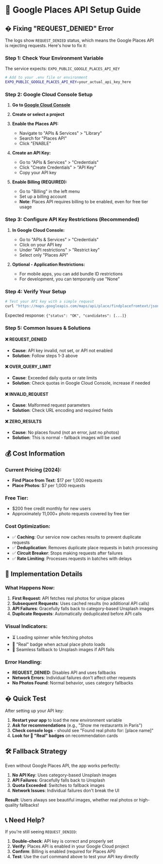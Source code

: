 # 🔧 Google Places API Setup Guide

## � Fixing "REQUEST_DENIED" Error

The logs show `REQUEST_DENIED` status, which means the Google Places API is rejecting requests. Here's how to fix it:

### **Step 1: Check Your Environment Variable**
The service expects: `EXPO_PUBLIC_GOOGLE_PLACES_API_KEY`

```bash
# Add to your .env file or environment
EXPO_PUBLIC_GOOGLE_PLACES_API_KEY=your_actual_api_key_here
```

### **Step 2: Google Cloud Console Setup**

1. **Go to [Google Cloud Console](https://console.cloud.google.com/)**
2. **Create or select a project**
3. **Enable the Places API:**
   - Navigate to "APIs & Services" > "Library"
   - Search for "Places API" 
   - Click "ENABLE"

4. **Create an API Key:**
   - Go to "APIs & Services" > "Credentials"
   - Click "Create Credentials" > "API Key"
   - Copy your API key

5. **Enable Billing (REQUIRED):**
   - Go to "Billing" in the left menu
   - Set up a billing account
   - **Note**: Places API requires billing to be enabled, even for free tier usage

### **Step 3: Configure API Key Restrictions (Recommended)**

1. **In Google Cloud Console:**
   - Go to "APIs & Services" > "Credentials"
   - Click on your API key
   - Under "API restrictions" > "Restrict key"
   - Select only "Places API"

2. **Optional - Application Restrictions:**
   - For mobile apps, you can add bundle ID restrictions
   - For development, you can temporarily use "None"

### **Step 4: Verify Your Setup**

```bash
# Test your API key with a simple request
curl "https://maps.googleapis.com/maps/api/place/findplacefromtext/json?input=restaurant&inputtype=textquery&fields=place_id,photos&key=YOUR_API_KEY"
```

Expected response: `{"status": "OK", "candidates": [...]}`

### **Step 5: Common Issues & Solutions**

#### **❌ REQUEST_DENIED**
- **Cause**: API key invalid, not set, or API not enabled
- **Solution**: Follow steps 1-3 above

#### **❌ OVER_QUERY_LIMIT** 
- **Cause**: Exceeded daily quota or rate limits
- **Solution**: Check quotas in Google Cloud Console, increase if needed

#### **❌ INVALID_REQUEST**
- **Cause**: Malformed request parameters
- **Solution**: Check URL encoding and required fields

#### **❌ ZERO_RESULTS**
- **Cause**: No places found (not an error, just no photos)
- **Solution**: This is normal - fallback images will be used

## 💰 Cost Information

### **Current Pricing (2024):**
- **Find Place from Text**: $17 per 1,000 requests
- **Place Photos**: $7 per 1,000 requests

### **Free Tier:**
- $200 free credit monthly for new users
- Approximately 11,000+ photo requests covered by free tier

### **Cost Optimization:**
- ✅ **Caching**: Our service now caches results to prevent duplicate requests
- ✅ **Deduplication**: Removes duplicate place requests in batch processing
- ✅ **Circuit Breaker**: Stops making requests after failures
- ✅ **Rate Limiting**: Processes requests in batches with delays

## 🎯 Implementation Details

### **What Happens Now:**

1. **First Request**: API fetches real photos for unique places
2. **Subsequent Requests**: Uses cached results (no additional API calls)
3. **API Failures**: Gracefully falls back to category-based Unsplash images
4. **Duplicate Requests**: Automatically deduplicated before API calls

### **Visual Indicators:**
- ⏳ Loading spinner while fetching photos
- 📸 "Real" badge when actual place photo loads
- 🔄 Seamless fallback to Unsplash images if API fails

### **Error Handling:**
- **REQUEST_DENIED**: Disables API and uses fallbacks
- **Network Errors**: Individual failures don't affect other requests
- **No Photos Found**: Normal behavior, uses category fallbacks

## � Quick Test

After setting up your API key:

1. **Restart your app** to load the new environment variable
2. **Ask for recommendations** (e.g., "Show me restaurants in Paris")
3. **Check console logs** - should see "Found real photo for: [place name]"
4. **Look for 📸 "Real" badges** on recommendation cards

## 🛠️ Fallback Strategy

Even without Google Places API, the app works perfectly:

1. **No API Key**: Uses category-based Unsplash images
2. **API Failures**: Gracefully falls back to Unsplash
3. **Quota Exceeded**: Switches to fallback images
4. **Network Issues**: Individual failures don't break the UI

**Result**: Users always see beautiful images, whether real photos or high-quality fallbacks!

## 📞 Need Help?

If you're still seeing `REQUEST_DENIED`:

1. **Double-check**: API key is correct and properly set
2. **Verify**: Places API is enabled in your Google Cloud project
3. **Confirm**: Billing is enabled (required for Places API)
4. **Test**: Use the curl command above to test your API key directly

